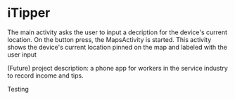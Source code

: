 # iTipper
The main activity asks the user to input a decription for the device's current location. On the button press, the MapsActivity is started.
This activity shows the device's current location pinned on the map and labeled with the user input

(Future) project description: a phone app for workers in the service industry to record income and tips.

Testing
